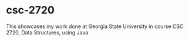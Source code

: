 # csc-2720
This showcases my work done at Georgia State University in course CSC 2720, Data Structures, using Java.
